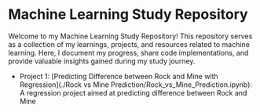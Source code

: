 # Machine Learning Study Repository

Welcome to my Machine Learning Study Repository! This repository serves as a collection of my learnings, projects, and resources related to machine learning. Here, I document my progress, share code implementations, and provide valuable insights gained during my study journey.

- Project 1: [Predicting Difference between Rock and Mine with Regression](./Rock vs Mine Prediction/Rock_vs_Mine_Prediction.ipynb): A regression project aimed at predicting difference between Rock and Mine
